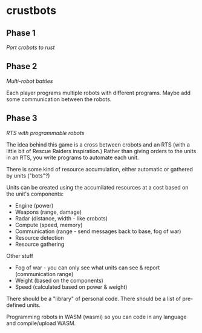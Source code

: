 # crustbots

## Phase 1
*Port crobots to rust*

## Phase 2
*Multi-robot battles*

Each player programs multiple robots with different programs.  Maybe add some communication between the robots.

## Phase 3
*RTS with programmable robots*

The idea behind this game is a cross between crobots and an RTS (with a little bit of Rescue Raiders inspiration.)  Rather than giving orders to the units in an RTS, you write programs to automate each unit.

There is some kind of resource accumulation, either automatic or gathered by units ("bots"?)

Units can be created using the accumilated resources at a cost based on the unit's components:

* Engine (power)
* Weapons (range, damage)
* Radar (distance, width - like crobots)
* Compute (speed, memory)
* Communication (range - send messages back to base, fog of war)
* Resource detection
* Resource gathering

Other stuff
* Fog of war - you can only see what units can see & report (communication range)
* Weight (based on the components)
* Speed (calculated based on power & weight)


There should be a "library" of personal code.
There should be a list of pre-defined units.

Programming robots in WASM (wasmi) so you can code in any language and compile/upload WASM.
